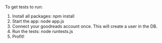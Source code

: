 To get tests to run:

1) Install all packages: npm install
2) Start the app: node app.js
3) Connect your goodreads account once. This will create a user in the DB.
4) Run the tests: node runtests.js
5) Profit!
